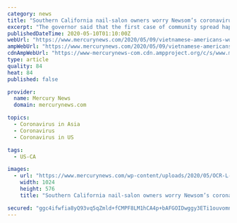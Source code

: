 ```yaml
---
category: news
title: "Southern California nail-salon owners worry Newsom’s coronavirus remark could spur anti-Asian backlash"
excerpt: "The governor said that the first case of community spread happened in a nail salon, but refused to provide additional details."
publishedDateTime: 2020-05-10T01:10:00Z
webUrl: "https://www.mercurynews.com/2020/05/09/vietnamese-americans-worry-newsoms-coronavirus-remark-could-spur-anti-asian-backlash/"
ampWebUrl: "https://www.mercurynews.com/2020/05/09/vietnamese-americans-worry-newsoms-coronavirus-remark-could-spur-anti-asian-backlash/amp/"
cdnAmpWebUrl: "https://www-mercurynews-com.cdn.ampproject.org/c/s/www.mercurynews.com/2020/05/09/vietnamese-americans-worry-newsoms-coronavirus-remark-could-spur-anti-asian-backlash/amp/"
type: article
quality: 84
heat: 84
published: false

provider:
  name: Mercury News
  domain: mercurynews.com

topics:
  - Coronavirus in Asia
  - Coronavirus
  - Coronavirus in US

tags:
  - US-CA

images:
  - url: "https://www.mercurynews.com/wp-content/uploads/2020/05/OCR-L-NAILSALONS-0509-01.jpg?w=1024&h=576"
    width: 1024
    height: 576
    title: "Southern California nail-salon owners worry Newsom’s coronavirus remark could spur anti-Asian backlash"

secured: "ggc4ifwfia8yQ93vq5qZmld+fCMPF8LM1hCA4p+bAFGOIDwggy3ETi1ouvomnikHXaKnZJI7A2HvflOrvuIF9+SkFZBZcC5A8LfQMEN1TxQgbuqdOkOObmFfT5p3Q2ffeIIMCFNq6IqOY8queURlPc4nq3sUuF0wnv9Mmn3JgUo61ru0+40fm+VMDkdmkfWTcTT9ZL1bK7XMnvyRSHDr88Cpt1no1ChbNmb6GcRMAlTguobiRzn3lygc34OWTZIiFMlpkRjg6Z7fxGvORtK3IjgfuEfeiEgsPM0efZQBXpy8gKgVeKuiZct/iFCj8X8Ui4CRNcTHPPipWnp/utUEOp6vEYfwuTTSLnpD1s+Rw31YktBy0Xxw4pL+6y5PPcqAKbYk1h8OxGPJp1sKVtYevyWWZcy1aDgXOPbrYin/Bv9loJjBuKhG5qSNCOSukyi5jH+FoqbD4qvUhMp6KWdnHjGSGsuUqV76oecRZ6Sx8cU=;p+nw7XhYc9e+9i3jxfMtow=="
---
```


